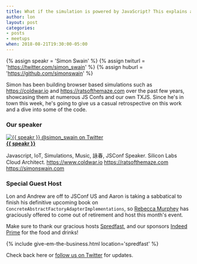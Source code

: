 ```yaml
---
title: What if the simulation is powered by JavaScript? This explains a lot.
author: lon
layout: post
categories:
- posts
- meetups
when: 2018-08-21T19:30:00-05:00
---
```


{% assign speakr = 'Simon Swain' %}
{% assign twiturl = 'https://twitter.com/simon_swain' %}
{% assign huburl = 'https://github.com/simonswain' %}

Simon has been building browser based simulations such as https://coldwar.io and
https://ratsofthemaze.com over the past few years, showcasing them at numerous
JS Confs and our own TXJS. Since he's in town this week, he's going to give us a
casual retrospective on this work and a dive into some of the code.

### Our speaker

<div class="media-object speaker-bio">
  <a href="{{ twiturl }}">
    <img alt="{{ speakr }} @simon_swain on Twitter"
      src="https://avatars3.githubusercontent.com/u/2321421?s=460&v=4" />
  </a>
  <div>
  <a href="{{ twiturl }}"><strong>{{ speakr }}</strong></a>

  Javascript, IoT, Simulations, Music, 詠春, JSConf Speaker. Silicon Labs Cloud
  Architect. <a href="https://www.coldwar.io">https://www.coldwar.io</a>
  <a href="https://ratsofthemaze.com">https://ratsofthemaze.com</a>
  <a href="https://simonswain.com">https://simonswain.com</a>
  </div>
</div>

### Special Guest Host

Lon and Andrew are off to JSConf US and Aaron is taking a sabbatical to finish
his definitive upcoming book on `ConcreteAbstractFactoryAdapterImplementations`,
so [Rebecca Murphey][] has graciously offered to come out of retirement and host
this month's event.

Make sure to thank our gracious hosts [Spredfast][], and our sponsors
[Indeed Prime][] for the food and drinks!

{% include give-em-the-business.html location='spredfast' %}

Check back here or <a href="{{ site.twitter.url }}">follow us on Twitter</a>
for updates.

[Indeed Prime]: https://www.indeed.com/prime
[Rebecca Murphey]: https://twitter.com/rmurphey
[Spredfast]: https://www.spredfast.com/
